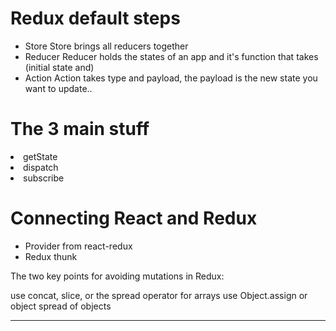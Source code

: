 # Redux default steps
* Store
   Store brings all reducers together
* Reducer 
   Reducer holds the states of an app and it's function that takes (initial state and) 
* Action
    Action takes type and payload, the payload is the new state you want to update..



<H1>The 3 main stuff</H1>
<li>getState</li>
<li>dispatch</li>
<li>subscribe</li>


# Connecting React and Redux

* Provider from react-redux
* Redux thunk

      


The two key points for avoiding mutations in Redux:

use concat, slice, or the spread operator for arrays
use Object.assign or object spread of objects

-----------------------------------

